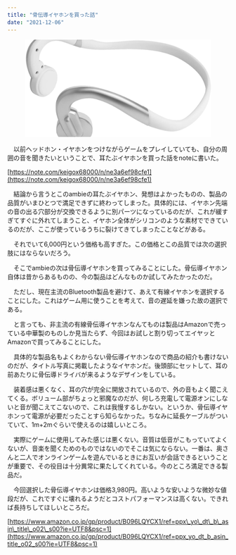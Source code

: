 ```yaml
---
title: "骨伝導イヤホンを買った話"
date: "2021-12-06"
---
```


<figure>

![](assets/n8d8410e1ffaf_d2d5857cf459766dd9982d891e33692a.png)

</figure>

　以前ヘッドホン・イヤホンをつけながらゲームをプレイしていても、自分の周囲の音を聞きたいということで、耳たぶイヤホンを買った話をnoteに書いた。

[https://note.com/keigox68000/n/ne3a6ef98cfe1](https://note.com/keigox68000/n/ne3a6ef98cfe1)

　結論から言うとこのambieの耳たぶイヤホン、発想はよかったものの、製品の品質がいまひとつで満足できずに終わってしまった。具体的には、イヤホン先端の音の出る穴部分が交換できるように別パーツになっているのだが、これが緩すぎてすぐに外れてしまうこと、イヤホン全体がシリコンのような素材でできているのだが、ここが使っているうちに裂けてきてしまったことなどがある。

　それでいて6,000円という価格も高すぎた。この価格とこの品質では次の選択肢にはならないだろう。

　そこでambieの次は骨伝導イヤホンを買ってみることにした。骨伝導イヤホン自体は昔からあるものの、今の製品はどんなものか試してみたかったのだ。

　ただし、現在主流のBluetooth製品を避けて、あえて有線イヤホンを選択することにした。これはゲーム用に使うことを考えて、音の遅延を嫌った故の選択である。

　と言っても、非主流の有線骨伝導イヤホンなんてものは製品はAmazonで売っている中華製のものしか見当たらず、今回はお試しと割り切ってエイヤッとAmazonで買ってみることにした。

　具体的な製品名もよくわからない骨伝導イヤホンなので商品の紹介も書けないのだが、タイトル写真に掲載したようなイヤホンだ。後頭部にセットして、耳の前あたりに骨伝導ドライバが来るようなデザインをしている。

　装着感は悪くなく、耳の穴が完全に開放されているので、外の音もよく聞こえてくる。ボリューム部がちょっと邪魔なのだが、何しろ充電して電源オンにしないと音が聞こえてこないので、これは我慢するしかない。というか、骨伝導イヤホンって電源が必要だったことすら知らなかった。ちなみに延長ケーブルがついていて、1m+2mぐらいで使えるのは嬉しいところ。

　実際にゲームに使用してみた感じは悪くない。音質は低音がこもっていてよくないが、音楽を聞くためのものではないのでそこは気にならない。一番は、奥さんと二人でオンラインゲームを遊んでいるときにお互いが会話できるということが重要で、その役目は十分異常に果たしてくれている。今のところ満足できる製品だ。

　今回選択した骨伝導イヤホンは価格3,980円。高いような安いような微妙な値段だが、これですぐに壊れるようだとコストパフォーマンスは高くない。できれば長持ちしてほしいところだ。

[https://www.amazon.co.jp/gp/product/B096LQYCX1/ref=ppx\_yo\_dt\_b\_asin\_title\_o02\_s00?ie=UTF8&psc=1](https://www.amazon.co.jp/gp/product/B096LQYCX1/ref=ppx_yo_dt_b_asin_title_o02_s00?ie=UTF8&psc=1)
